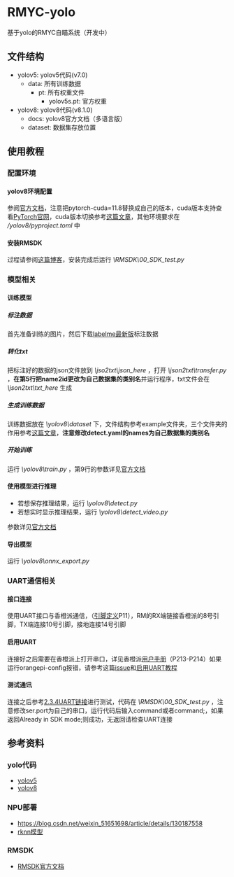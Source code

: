 # RMYC-yolo

基于yolo的RMYC自瞄系统（开发中）

## 文件结构

- yolov5: yolov5代码(v7.0)
  - data: 所有训练数据
    - pt: 所有权重文件
      - yolov5s.pt: 官方权重
- yolov8: yolov8代码(v8.1.0)
  - docs: yolov8官方文档（多语言版）
  - dataset: 数据集存放位置

## 使用教程

### 配置环境

#### yolov8环境配置

参阅[官方文档](https://docs.ultralytics.com/zh/quickstart/#__tabbed_1_2)，注意把pytorch-cuda=11.8替换成自己的版本，cuda版本支持查看[PyTorch官网](https://pytorch.org/get-started/previous-versions/)，cuda版本切换参考[这篇文章](https://blog.csdn.net/qq_50677040/article/details/132131346)，其他环境要求在 */yolov8/pyproject.toml* 中

#### 安装RMSDK

过程请参阅[这篇博客](https://blog.csdn.net/C___programmer/article/details/135486406?spm=1001.2014.3001.5502)，安装完成后运行 *\RMSDK\00_SDK_test.py*

### 模型相关

#### 训练模型

##### 标注数据

首先准备训练的图片，然后下载[labelme最新版](https://github.com/labelmeai/labelme/releases/latest)标注数据

##### 转化txt

把标注好的数据的json文件放到 *\jso2txt\json_here* ，打开 *\json2txt\transfer.py* ，**在第5行把name2id更改为自己数据集的类别名**并运行程序，txt文件会在 *\json2txt\txt_here* 生成

##### 生成训练数据

训练数据放在 *\yolov8\dataset* 下，文件结构参考example文件夹，三个文件夹的作用参考[这篇文章](https://blog.csdn.net/kupepoem/article/details/101055179)，**注意修改detect.yaml的names为自己数据集的类别名**

##### 开始训练

运行 *\yolov8\train.py* ，第9行的参数详见[官方文档](https://docs.ultralytics.com/zh/modes/train/#_4)

#### 使用模型进行推理

- 若想保存推理结果，运行 *\yolov8\detect.py*
- 若想实时显示推理结果，运行 *\yolov8\detect_video.py*

参数详见[官方文档](https://docs.ultralytics.com/zh/modes/predict/#_4)

#### 导出模型

运行 *\yolov8\onnx_export.py*

### UART通信相关

#### 接口连接

使用UART接口与香橙派通信，（[引脚定义](Picture/README/OPI5_PLUS_V11_20230519-GK_加水印.pdf)P11），RM的RX端链接香橙派的8号引脚，TX端连接10号引脚，接地连接14号引脚

#### 启用UART

连接好之后需要在香橙派上打开串口，详见香橙派[用户手册](Picture/README/OrangePi_5_Plus_RK3588_用户手册_v1.6.pdf)（P213-P214）如果运行orangepi-config报错，请参考这篇[issue](https://github.com/Joshua-Riek/ubuntu-rockchip/issues/41)和[启用UART教程](https://blog.csdn.net/C___programmer/article/details/135604913?csdn_share_tail={"type"%3A"blog"%2C"rType"%3A"article"%2C"rId"%3A"135604913"%2C"source"%3A"C___programmer"})

#### 测试通讯

连接之后参考[2.3.4UART链接](https://robomaster-dev.readthedocs.io/zh-cn/latest/text_sdk/connection.html#uart-conn)进行测试，代码在 *\RMSDK\00_SDK_test.py* ，注意修改ser.port为自己的串口，运行代码后输入command或者command;，如果返回Already in SDK mode;则成功，无返回请检查UART连接

## 参考资料

### yolo代码

- [yolov5](https://github.com/ultralytics/yolov5)
- [yolov8](https://github.com/ultralytics/ultralytics)

### NPU部署

- https://blog.csdn.net/weixin_51651698/article/details/130187558
- [rknn模型](https://github.com/airockchip/yolov5/blob/master/README_rkopt_manual.md)

### RMSDK

- [RMSDK官方文档](https://robomaster-dev.readthedocs.io/zh-cn/latest/python_sdk/installs.html)
